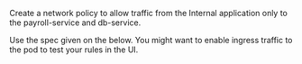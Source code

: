 Create a network policy to allow traffic from the Internal application only to the payroll-service and db-service.



Use the spec given on the below. You might want to enable ingress traffic to the pod to test your rules in the UI.